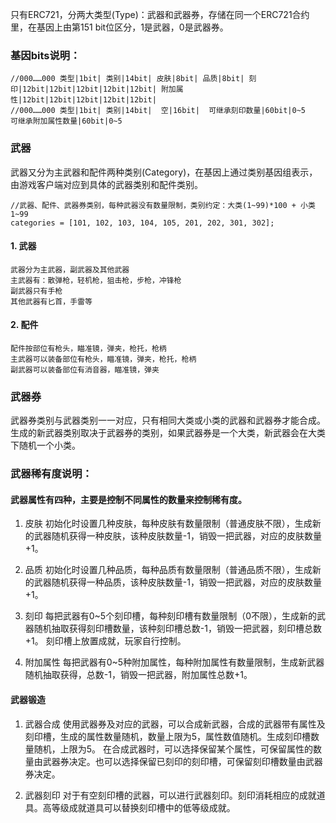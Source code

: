 只有ERC721，分两大类型(Type)：武器和武器券，存储在同一个ERC721合约里，在基因上由第151 bit位区分，1是武器，0是武器券。

### 基因bits说明：
```
//000……000 类型|1bit| 类别|14bit| 皮肤|8bit| 品质|8bit| 刻印|12bit|12bit|12bit|12bit|12bit| 附加属性|12bit|12bit|12bit|12bit|12bit|
//000……000 类型|1bit| 类别|14bit|  空|16bit|  可继承刻印数量|60bit|0~5             可继承附加属性数量|60bit|0~5
```

### 武器
武器又分为主武器和配件两种类别(Category)，在基因上通过类别基因组表示，由游戏客户端对应到具体的武器类别和配件类别。
```
//武器、配件、武器券类别，每种武器没有数量限制，类别约定：大类(1~99)*100 + 小类1~99
categories = [101, 102, 103, 104, 105, 201, 202, 301, 302];
```
#### 1. 武器
	武器分为主武器，副武器及其他武器
	主武器有：散弹枪，轻机枪，狙击枪，步枪，冲锋枪
	副武器只有手枪
	其他武器有匕首，手雷等

#### 2. 配件
	配件按部位有枪头，瞄准镜，弹夹，枪托，枪柄
	主武器可以装备部位有枪头，瞄准镜，弹夹，枪托，枪柄
	副武器可以装备部位有消音器，瞄准镜，弹夹
	
### 武器券
武器券类别与武器类别一一对应，只有相同大类或小类的武器和武器券才能合成。生成的新武器类别取决于武器券的类别，如果武器券是一个大类，新武器会在大类下随机一个小类。

### 武器稀有度说明：

#### 武器属性有四种，主要是控制不同属性的数量来控制稀有度。
1. 皮肤
初始化时设置几种皮肤，每种皮肤有数量限制（普通皮肤不限），生成新的武器随机获得一种皮肤，该种皮肤数量-1，销毁一把武器，对应的皮肤数量+1。

2. 品质
初始化时设置几种品质，每种品质有数量限制（普通品质不限），生成新的武器随机获得一种品质，该种皮肤数量-1，销毁一把武器，对应的皮肤数量+1。

3. 刻印
每把武器有0~5个刻印槽，每种刻印槽有数量限制（0不限），生成新的武器随机抽取获得刻印槽数量，该种刻印槽总数-1，销毁一把武器，刻印槽总数+1。
刻印槽上放置成就，玩家自行控制。

4. 附加属性
每把武器有0~5种附加属性，每种附加属性有数量限制，生成新武器随机抽取获得，总数-1，销毁一把武器，附加属性总数+1。


#### 武器锻造
1. 武器合成
使用武器券及对应的武器，可以合成新武器，合成的武器带有属性及刻印槽，生成的属性数量随机，数量上限为5，属性数值随机。生成刻印槽数量随机，上限为5。
在合成武器时，可以选择保留某个属性，可保留属性的数量由武器券决定。也可以选择保留已刻印的刻印槽，可保留刻印槽数量由武器券决定。

2. 武器刻印
对于有空刻印槽的武器，可以进行武器刻印。刻印消耗相应的成就道具。高等级成就道具可以替换刻印槽中的低等级成就。
		



